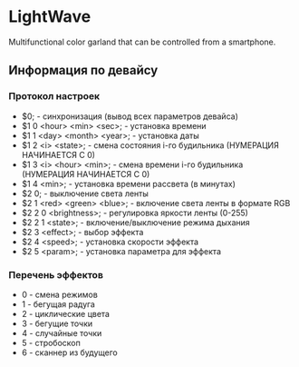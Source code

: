 # LightWave
Multifunctional color garland that can be controlled from a smartphone.
## Информация по девайсу

### Протокол настроек
- $0; - cинхронизация (вывод всех параметров девайса)
- $1 0 \<hour\> \<min\> \<sec\>; - установка времени
- $1 1 \<day\> \<month\> \<year\>; - установка даты
- $1 2 \<i\> \<state\>; - смена состояния i-го будильника (НУМЕРАЦИЯ НАЧИНАЕТСЯ С 0)
- $1 3 \<i\> \<hour\> \<min\>; - смена времени i-го будильника (НУМЕРАЦИЯ НАЧИНАЕТСЯ С 0)
- $1 4 \<min\>; - установка времени рассвета (в минутах)
- $2 0; - выключение света ленты
- $2 1 \<red\> \<green\> \<blue\>; - включение света ленты в формате RGB
- $2 2 0 \<brightness\>; - регулировка яркости ленты (0-255)
- $2 2 1 \<state>; - включение/выключение режима дыхания
- $2 3 \<effect\>; - выбор эффекта
- $2 4 \<speed\>; - установка скорости эффекта
- $2 5 \<param\>; - установка параметра для эффекта

### Перечень эффектов
- 0 - смена режимов
- 1 - бегущая радуга
- 2 - циклические цвета
- 3 - бегущие точки
- 4 - случайные точки
- 5 - стробоскоп
- 6 - сканнер из будущего